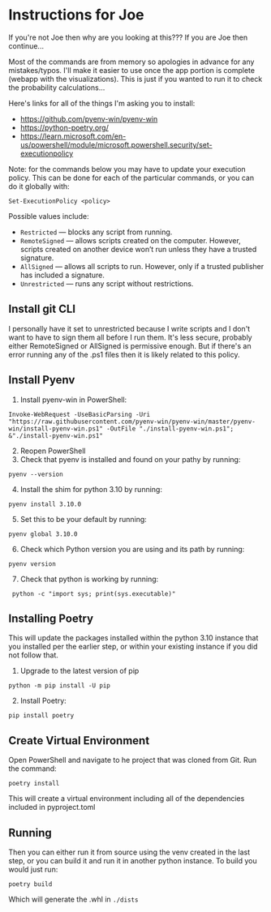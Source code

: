# Instructions for Joe

If you're not Joe then why are you looking at this??? If you are Joe then continue...

Most of the commands are from memory so apologies in advance for any mistakes/typos. I'll make it easier to use once the app portion is complete (webapp with the visualizations). This is just if you wanted to run it to check the probability calculations... 

Here's links for all of the things I'm asking you to install:
* https://github.com/pyenv-win/pyenv-win
* https://python-poetry.org/
* https://learn.microsoft.com/en-us/powershell/module/microsoft.powershell.security/set-executionpolicy

Note: for the commands below you may have to update your execution policy. This can be done for each of the particular commands, or you can do it globally with: 

```
Set-ExecutionPolicy <policy> 
```
Possible values include: 
- `Restricted` — blocks any script from running.
- `RemoteSigned` — allows scripts created on the computer. However, scripts created on another device won’t run unless they have a trusted signature.
- `AllSigned` — allows all scripts to run. However, only if a trusted publisher has included a signature.
- `Unrestricted` — runs any script without restrictions.

## Install git CLI 

I personally have it set to unrestricted because I write scripts and I don't want to have to sign them all before I run them. It's less secure, probably either RemoteSigned or AllSigned is permissive enough. But if there's an error running any of the .ps1 files then it is likely related to this policy. 

## Install Pyenv
1. Install pyenv-win in PowerShell: 
```shell 
Invoke-WebRequest -UseBasicParsing -Uri "https://raw.githubusercontent.com/pyenv-win/pyenv-win/master/pyenv-win/install-pyenv-win.ps1" -OutFile "./install-pyenv-win.ps1"; &"./install-pyenv-win.ps1"
```
2. Reopen PowerShell
3. Check that pyenv is installed and found on your pathy by running: 
```shell
pyenv --version
```
4. Install the shim for python 3.10 by running: 
```shell
pyenv install 3.10.0
```
5. Set this to be your default by running: 
```shell
pyenv global 3.10.0
```
6. Check which Python version you are using and its path by running: 
```shell
pyenv version
```
7. Check that python is working by running: 
```shell
 python -c "import sys; print(sys.executable)"
```

## Installing Poetry
This will update the packages installed within the python 3.10 instance that you installed per the earlier step, or within your existing instance if you did not follow that. 

1. Upgrade to the latest version of pip
```shell 
python -m pip install -U pip
```
2. Install Poetry: 
```shell 
pip install poetry
```


## Create Virtual Environment
Open PowerShell and navigate to he project that was cloned from Git. 
Run the command:
```shell
poetry install
```
This will create a virtual environment including all of the dependencies included in pyproject.toml 

## Running
Then you can either run it from source using the venv created in the last step, or you can build it and run it in another python instance. To build you would just run: 
```shell
poetry build
```

Which will generate the .whl in `./dists`
